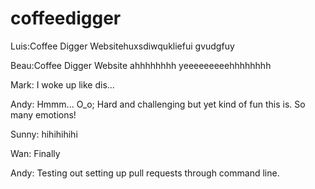 # coffeedigger


Luis:Coffee Digger Websitehuxsdiwqukliefui gvudgfuy

Beau:Coffee Digger Website
ahhhhhhhh yeeeeeeeeehhhhhhhh


Mark: I woke up like dis...

Andy: Hmmm...  O_o; Hard and challenging but yet kind of fun this is. So many emotions!

Sunny: hihihihihi

Wan: Finally

Andy: Testing out setting up pull requests through command line.
